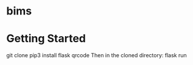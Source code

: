# bims

# Getting Started

git clone 
pip3 install flask qrcode
Then in the cloned directory: 
flask run
